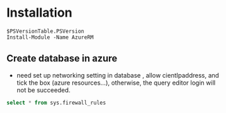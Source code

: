 # Installation

    $PSVersionTable.PSVersion
    Install-Module -Name AzureRM

## Create database in azure

-   need set up networking setting in database , allow cientIpaddress, and tick the box (azure resources...), otherwise, the query editor login will not be succeeded.

```sql
select * from sys.firewall_rules
```